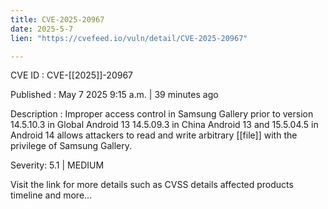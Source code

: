 ```yaml
---
title: CVE-2025-20967
date: 2025-5-7
lien: "https://cvefeed.io/vuln/detail/CVE-2025-20967"

---
```


CVE ID : CVE-[[2025]]-20967

Published :  May 7
2025
9:15 a.m. | 39 minutes ago

Description : Improper access control in Samsung Gallery prior to version 14.5.10.3 in Global Android 13
14.5.09.3 in China Android 13
and 15.5.04.5 in Android 14 allows attackers to read and write arbitrary  [[file]] with the privilege of Samsung Gallery.

Severity: 5.1 | MEDIUM

Visit the link for more details
such as CVSS details
affected products
timeline
and more...
